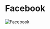 # Facebook

![Facebook](https://user-images.githubusercontent.com/62426499/113925973-504d7500-97f4-11eb-8faf-bd289fdf59ff.png)
